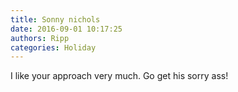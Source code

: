 ```yaml
---
title: Sonny nichols
date: 2016-09-01 10:17:25
authors: Ripp
categories: Holiday
---
```


 I like your approach very much. Go get his sorry ass!